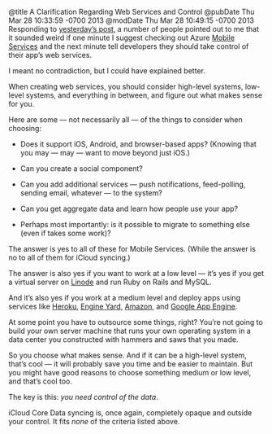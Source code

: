 @title A Clarification Regarding Web Services and Control
@pubDate Thu Mar 28 10:33:59 -0700 2013
@modDate Thu Mar 28 10:49:15 -0700 2013
Responding to <a href="http://inessential.com/2013/03/27/why_developers_shouldnt_use_icloud_sy">yesterday’s post</a>, a number of people pointed out to me that it sounded weird if one minute I suggest checking out Azure <a href="http://www.windowsazure.com/ios">Mobile Services</a> and the next minute tell developers they should take control of their app’s web services.

I meant no contradiction, but I could have explained better.

When creating web services, you should consider high-level systems, low-level systems, and everything in between, and figure out what makes sense for you.

Here are some — not necessarily all — of the things to consider when choosing:

* Does it support iOS, Android, and browser-based apps? (Knowing that you may — may — want to move beyond just iOS.)

* Can you create a social component?

* Can you add additional services — push notifications, feed-polling, sending email, whatever — to the system?

* Can you get aggregate data and learn how people use your app?

* Perhaps most importantly: is it possible to migrate to something else (even if takes some work)?

The answer is yes to all of these for Mobile Services. (While the answer is no to all of them for iCloud syncing.)

The answer is also yes if you want to work at a low level — it’s yes if you get a virtual server on <a href="http://www.linode.com">Linode</a> and run Ruby on Rails and MySQL.

And it’s also yes if you work at a medium level and deploy apps using services like <a href="http://www.heroku.com">Heroku</a>, <a href="https://www.engineyard.com">Engine Yard</a>, <a href="http://aws.amazon.com">Amazon</a>, and <a href="https://developers.google.com/appengine/">Google App Engine</a>.

At some point you have to outsource some things, right? You’re not going to build your own server machine that runs your own operating system in a data center you constructed with hammers and saws that you made.

So you choose what makes sense. And if it can be a high-level system, that’s cool — it will probably save you time and be easier to maintain. But you might have good reasons to choose something medium or low level, and that’s cool too.

The key is this: <em>you need control of the data</em>.

iCloud Core Data syncing is, once again, completely opaque and outside your control. It fits <em>none</em> of the criteria listed above.
